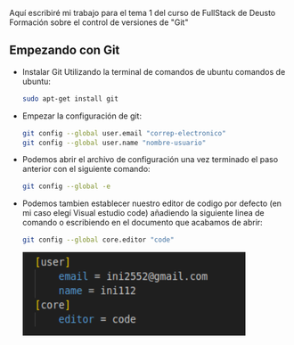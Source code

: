 <p>Aquí escribiré mi trabajo para el tema 1 del curso de FullStack de Deusto Formación sobre el control de versiones de "Git"</p>

## Empezando con Git

  * Instalar Git Utilizando la terminal de comandos de ubuntu comandos de ubuntu:

    ```sh
    sudo apt-get install git
    ```
  * Empezar la configuración de git:

    ```sh
    git config --global user.email "correp-electronico"
    git config --global user.name "nombre-usuario"
    ```
  * Podemos abrir el archivo de configuración una vez terminado el paso anterior con el siguiente comando:

    ```sh
    git config --global -e
    ```
  * Podemos tambien establecer nuestro editor de codigo por defecto (en mi caso elegí Visual estudio code) añadiendo la siguiente linea de comando o escribiendo en el documento que acabamos de abrir:

    ```sh
    git config --global core.editor "code"
    ```
       <img src="Screenshots/Git Config.png" width="400" height="150">
